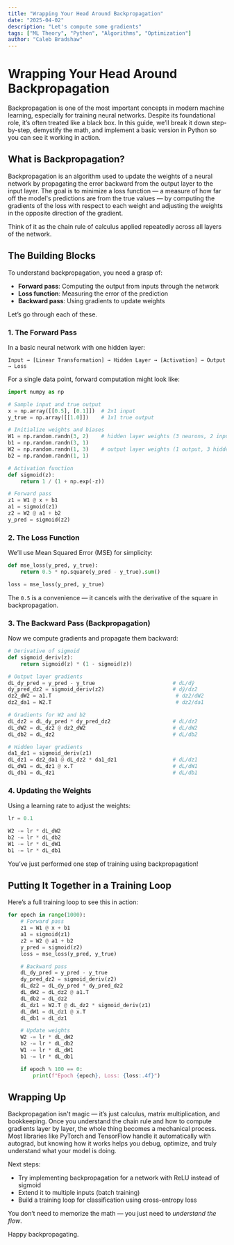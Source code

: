 ```yaml
---
title: "Wrapping Your Head Around Backpropagation"
date: "2025-04-02"
description: "Let's compute some gradients"
tags: ["ML Theory", "Python", "Algorithms", "Optimization"]
author: "Caleb Bradshaw"
---
```


# Wrapping Your Head Around Backpropagation

Backpropagation is one of the most important concepts in modern machine learning, especially for training neural networks. Despite its foundational role, it’s often treated like a black box. In this guide, we’ll break it down step-by-step, demystify the math, and implement a basic version in Python so you can see it working in action.

## What is Backpropagation?

Backpropagation is an algorithm used to update the weights of a neural network by propagating the error backward from the output layer to the input layer. The goal is to minimize a loss function — a measure of how far off the model's predictions are from the true values — by computing the gradients of the loss with respect to each weight and adjusting the weights in the opposite direction of the gradient.

Think of it as the chain rule of calculus applied repeatedly across all layers of the network.

## The Building Blocks

To understand backpropagation, you need a grasp of:

- **Forward pass**: Computing the output from inputs through the network
- **Loss function**: Measuring the error of the prediction
- **Backward pass**: Using gradients to update weights

Let’s go through each of these.

### 1. The Forward Pass

In a basic neural network with one hidden layer:

```
Input → [Linear Transformation] → Hidden Layer → [Activation] → Output → Loss
```

For a single data point, forward computation might look like:

```python
import numpy as np

# Sample input and true output
x = np.array([[0.5], [0.1]])  # 2x1 input
y_true = np.array([[1.0]])    # 1x1 true output

# Initialize weights and biases
W1 = np.random.randn(3, 2)    # hidden layer weights (3 neurons, 2 inputs)
b1 = np.random.randn(3, 1)
W2 = np.random.randn(1, 3)    # output layer weights (1 output, 3 hidden neurons)
b2 = np.random.randn(1, 1)

# Activation function
def sigmoid(z):
    return 1 / (1 + np.exp(-z))

# Forward pass
z1 = W1 @ x + b1
a1 = sigmoid(z1)
z2 = W2 @ a1 + b2
y_pred = sigmoid(z2)
```

### 2. The Loss Function

We’ll use Mean Squared Error (MSE) for simplicity:

```python
def mse_loss(y_pred, y_true):
    return 0.5 * np.square(y_pred - y_true).sum()

loss = mse_loss(y_pred, y_true)
```

The `0.5` is a convenience — it cancels with the derivative of the square in backpropagation.

### 3. The Backward Pass (Backpropagation)

Now we compute gradients and propagate them backward:

```python
# Derivative of sigmoid
def sigmoid_deriv(z):
    return sigmoid(z) * (1 - sigmoid(z))

# Output layer gradients
dL_dy_pred = y_pred - y_true                         # dL/dŷ
dy_pred_dz2 = sigmoid_deriv(z2)                      # dŷ/dz2
dz2_dW2 = a1.T                                        # dz2/dW2
dz2_da1 = W2.T                                        # dz2/da1

# Gradients for W2 and b2
dL_dz2 = dL_dy_pred * dy_pred_dz2                    # dL/dz2
dL_dW2 = dL_dz2 @ dz2_dW2                            # dL/dW2
dL_db2 = dL_dz2                                      # dL/db2

# Hidden layer gradients
da1_dz1 = sigmoid_deriv(z1)
dL_dz1 = dz2_da1 @ dL_dz2 * da1_dz1                  # dL/dz1
dL_dW1 = dL_dz1 @ x.T                                # dL/dW1
dL_db1 = dL_dz1                                      # dL/db1
```

### 4. Updating the Weights

Using a learning rate to adjust the weights:

```python
lr = 0.1

W2 -= lr * dL_dW2
b2 -= lr * dL_db2
W1 -= lr * dL_dW1
b1 -= lr * dL_db1
```

You’ve just performed one step of training using backpropagation!

## Putting It Together in a Training Loop

Here’s a full training loop to see this in action:

```python
for epoch in range(1000):
    # Forward pass
    z1 = W1 @ x + b1
    a1 = sigmoid(z1)
    z2 = W2 @ a1 + b2
    y_pred = sigmoid(z2)
    loss = mse_loss(y_pred, y_true)

    # Backward pass
    dL_dy_pred = y_pred - y_true
    dy_pred_dz2 = sigmoid_deriv(z2)
    dL_dz2 = dL_dy_pred * dy_pred_dz2
    dL_dW2 = dL_dz2 @ a1.T
    dL_db2 = dL_dz2
    dL_dz1 = W2.T @ dL_dz2 * sigmoid_deriv(z1)
    dL_dW1 = dL_dz1 @ x.T
    dL_db1 = dL_dz1

    # Update weights
    W2 -= lr * dL_dW2
    b2 -= lr * dL_db2
    W1 -= lr * dL_dW1
    b1 -= lr * dL_db1

    if epoch % 100 == 0:
        print(f"Epoch {epoch}, Loss: {loss:.4f}")
```

## Wrapping Up

Backpropagation isn't magic — it’s just calculus, matrix multiplication, and bookkeeping. Once you understand the chain rule and how to compute gradients layer by layer, the whole thing becomes a mechanical process. Most libraries like PyTorch and TensorFlow handle it automatically with autograd, but knowing how it works helps you debug, optimize, and truly understand what your model is doing.

Next steps:
- Try implementing backpropagation for a network with ReLU instead of sigmoid
- Extend it to multiple inputs (batch training)
- Build a training loop for classification using cross-entropy loss

You don’t need to memorize the math — you just need to *understand the flow*.

Happy backpropagating.
